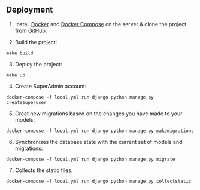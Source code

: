 ## Deployment

1. Install [Docker](https://docs.docker.com/get-docker/) and [Docker Compose](https://docs.docker.com/compose/install/) on the server & clone the project from GitHub.

2. Build the project:
```
make build
```

3. Deploy the project:
```
make up
```

4. Create SuperAdmin account:
```
docker-compose -f local.yml run django python manage.py createsuperuser
```
        
5. Creat new migrations based on the changes you have made to your models:
```
docker-compose -f local.yml run django python manage.py makemigrations
```
6. Synchronises the database state with the current set of models and migrations:
```
docker-compose -f local.yml run django python manage.py migrate
```
7. Collects the static files:
```
docker-compose -f local.yml run django python manage.py collectstatic
```
